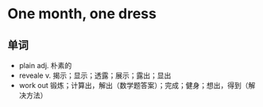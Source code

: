 # One month, one dress

## 单词
- plain adj. 朴素的
- reveale v. 揭示；显示；透露；展示；露出；显出
- work out 锻炼；计算出，解出（数学题答案）；完成；健身；想出，得到（解决方法）
